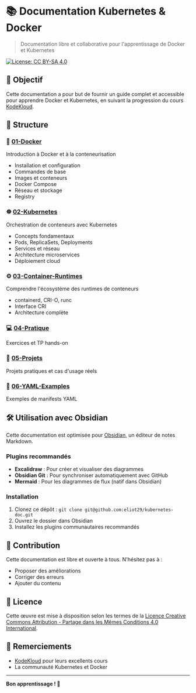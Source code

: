 # 📚 Documentation Kubernetes & Docker

> Documentation libre et collaborative pour l'apprentissage de Docker et Kubernetes

[![License: CC BY-SA 4.0](https://img.shields.io/badge/License-CC%20BY--SA%204.0-lightgrey.svg)](https://creativecommons.org/licenses/by-sa/4.0/)

## 🎯 Objectif

Cette documentation a pour but de fournir un guide complet et accessible pour apprendre Docker et Kubernetes, en suivant la progression du cours [KodeKloud](https://kodekloud.com/).

## 📖 Structure

### 🐳 [01-Docker](01-Docker/00-INDEX.md)
Introduction à Docker et à la conteneurisation
- Installation et configuration
- Commandes de base
- Images et conteneurs
- Docker Compose
- Réseau et stockage
- Registry

### ☸️ [02-Kubernetes](02-Kubernetes/00-INDEX.md)
Orchestration de conteneurs avec Kubernetes
- Concepts fondamentaux
- Pods, ReplicaSets, Deployments
- Services et réseau
- Architecture microservices
- Déploiement cloud

### ⚙️ [03-Container-Runtimes](03-Container-Runtimes/00-INDEX.md)
Comprendre l'écosystème des runtimes de conteneurs
- containerd, CRI-O, runc
- Interface CRI
- Architecture complète

### 💻 [04-Pratique](04-Pratique/)
Exercices et TP hands-on

### 🚀 [05-Projets](05-Projets/)
Projets pratiques et cas d'usage réels

### 📝 [06-YAML-Examples](06-YAML-Examples/)
Exemples de manifests YAML

## 🛠️ Utilisation avec Obsidian

Cette documentation est optimisée pour [Obsidian](https://obsidian.md/), un éditeur de notes Markdown.

### Plugins recommandés
- **Excalidraw** : Pour créer et visualiser des diagrammes
- **Obsidian Git** : Pour synchroniser automatiquement avec GitHub
- **Mermaid** : Pour les diagrammes de flux (natif dans Obsidian)

### Installation
1. Clonez ce dépôt : `git clone git@github.com:eliot29/kubernetes-doc.git`
2. Ouvrez le dossier dans Obsidian
3. Installez les plugins communautaires recommandés

## 🤝 Contribution

Cette documentation est libre et ouverte à tous. N'hésitez pas à :
- Proposer des améliorations
- Corriger des erreurs
- Ajouter du contenu

## 📜 Licence

Cette œuvre est mise à disposition selon les termes de la [Licence Creative Commons Attribution - Partage dans les Mêmes Conditions 4.0 International](https://creativecommons.org/licenses/by-sa/4.0/).

## 🙏 Remerciements

- [KodeKloud](https://kodekloud.com/) pour leurs excellents cours
- La communauté Kubernetes et Docker

---

**Bon apprentissage ! 🚀**
